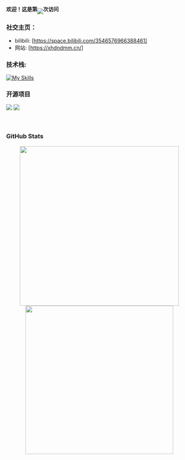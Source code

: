 #### 欢迎！这是第<img align="middle" src="https://count.getloli.com/get/@:xhdndmm?theme=rule34">次访问
### **社交主页：**
-  bilibili: [https://space.bilibili.com/3546576966388461]
-  网站: [https://xhdndmm.cn/]


### **技术栈:**
[![My Skills](https://skillicons.dev/icons?i=bash,blender,cloudflare,debian,git,github,linux,ps,pr,py,vscode,windows)](https://skillicons.dev)

### 开源项目

[![](https://github-readme-stats.vercel.app/api/pin/?username=xhdndmm&repo=miaobox
)](https://github.com/xhdndmm/miaobox)
[![](https://github-readme-stats.vercel.app/api/pin/?username=xhdndmm&repo=chat
)](https://github.com/xhdndmm/chat)
<br><br><br>

### GitHub Stats

<p align="center">
  <img align="center" width="430" src="https://github-readme-stats.vercel.app/api?username=xhdndmm&theme=github_dark&show_icons=true&show=reviews&hide_title=true&hide=contribs&hide_border=true" />
  <img align="center" width="400" src="https://streak-stats.demolab.com?user=xhdndmm&theme=github-dark-blue&date_format=%5BY.%5Dn.j&hide_border=true" />
</p>
